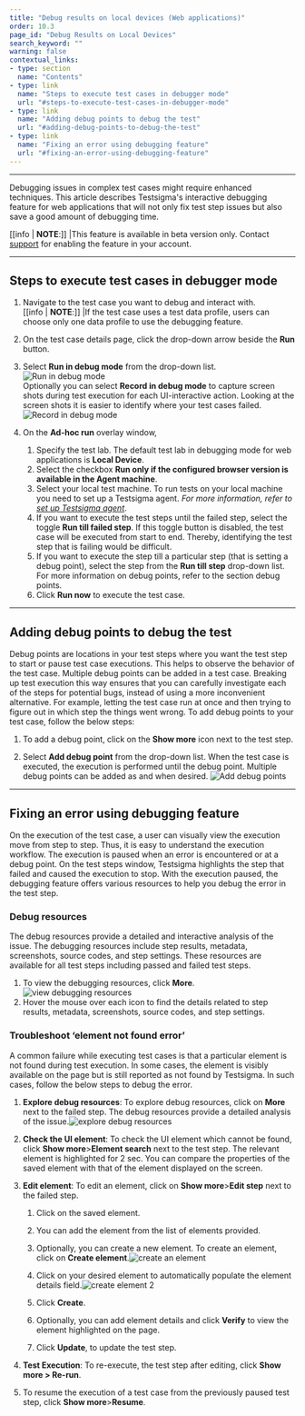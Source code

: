 ```yaml
---
title: "Debug results on local devices (Web applications)"
order: 10.3
page_id: "Debug Results on Local Devices"
search_keyword: ""
warning: false
contextual_links:
- type: section
  name: "Contents"
- type: link
  name: "Steps to execute test cases in debugger mode"
  url: "#steps-to-execute-test-cases-in-debugger-mode"
- type: link
  name: "Adding debug points to debug the test"
  url: "#adding-debug-points-to-debug-the-test"
- type: link
  name: "Fixing an error using debugging feature"
  url: "#fixing-an-error-using-debugging-feature"
---
```

---
Debugging issues in complex test cases might require enhanced techniques. This article describes Testsigma's interactive debugging feature for web applications that will not only fix test step issues but also save a good amount of debugging time.

[[info | **NOTE**:]]
|This feature is available in beta version only. Contact [support](mailto:support@testsigma.com) for enabling the feature in your account.

---

## **Steps to execute test cases in debugger mode**

1. Navigate to the test case you want to debug and interact with.<br>
[[info | **NOTE**:]]
|If the test case uses a test data profile, users can choose only one data profile to use the debugging feature.
2. On the test case details page, click the drop-down arrow beside the **Run** button.

3. Select **Run in debug mode** from the drop-down list. ![Run in debug mode](https://s3.amazonaws.com/static-docs.testsigma.com/new_images/debugging/debugging-localdevices-web/run_in_debug_mode.png)<br>Optionally you can select **Record in debug mode** to capture screen shots during test execution for each UI-interactive action. Looking at the screen shots it is easier to identify where your test cases failed.
![Record in debug mode](https://s3.amazonaws.com/static-docs.testsigma.com/new_images/debugging/debugging-localdevices-web/record_in_debug_mode.png)
4. On the **Ad-hoc run** overlay window,
    1. Specify the test lab. The default test lab in debugging mode for web applications is **Local Device**.
    2. Select the checkbox **Run only if the configured browser version is available in the Agent machine**.
    3. Select your local test machine. To run tests on your local machine you need to set up a Testsigma agent. *For more information, refer to [set up Testsigma agent](https://testsigma.com/docs/agent/setup-on-windows-mac-linux/)*.
    4. If you want to execute the test steps until the failed step, select the toggle **Run till failed step**. If this toggle button is disabled, the test case will be executed from start to end. Thereby, identifying the test step that is failing would be difficult.
    5. If you want to execute the step till a particular step (that is setting a debug point), select the step from the **Run till step** drop-down list. For more information on debug points, refer to the section debug points.
    6. Click **Run now** to execute the test case.

---

## **Adding debug points to debug the test**

Debug points are locations in your test steps where you want the test step to start or pause test case executions. This helps to observe the behavior of the test case. Multiple debug points can be added in a test case. Breaking up test execution this way ensures that you can carefully investigate each of the steps for potential bugs, instead of using a more inconvenient alternative. For example, letting the test case run at once and then trying to figure out in which step the things went wrong.
To add debug points to your test case, follow the below steps:

1. To add a debug point, click on the **Show more** icon next to the test step.

2. Select **Add debug point** from the drop-down list. When the test case is executed, the execution is performed until the debug point. Multiple debug points can be added as and when desired.
![Add debug points](https://s3.amazonaws.com/static-docs.testsigma.com/new_images/debugging/debugging-localdevices-web/add_debug_point.png)

---

## **Fixing an error using debugging feature**

On the execution of the test case, a user can visually view the execution move from step to step. Thus, it is easy to understand the execution workflow.
The execution is paused when an error is encountered or at a debug point. On the test steps window, Testsigma highlights the step that failed and caused the execution to stop.
With the execution paused, the debugging feature offers various resources to help you debug the error in the test step.

### **Debug resources**

The debug resources provide a detailed and interactive analysis of the issue. The debugging resources include step results, metadata, screenshots, source codes, and step settings. These resources are available for all test steps including passed and failed test steps.

1. To view the debugging resources, click **More**.
![view debugging resources](https://s3.amazonaws.com/static-docs.testsigma.com/new_images/debugging/debugging-localdevices-web/debugging_resources_more.png)
2. Hover the mouse over each icon to find the details related to step results, metadata, screenshots, source codes, and step settings.

### **Troubleshoot ‘element not found error’**

A common failure while executing test cases is that a particular element is not found during test execution. In some cases, the element is visibly available on the page but is still reported as not found by Testsigma. In such cases, follow the below steps to debug the error.

1. **Explore debug resources**: To explore debug resources, click on **More** next to the failed step. The debug resources provide a detailed analysis of the issue.![explore debug resources](https://s3.amazonaws.com/static-docs.testsigma.com/new_images/debugging/debugging-localdevices-web/element_not_found_error_2.png)

2. **Check the UI element**: To check the UI element which cannot be found, click **Show more**>**Element search** next to the test step. The relevant element is highlighted for 2 sec. You can compare the properties of the saved element with that of the element displayed on the screen.

3. **Edit element**: To edit an element, click on **Show more**>**Edit step** next to the failed step.
     1. Click on the saved element.

     2. You can add the element from the list of elements provided.

     3. Optionally, you can create a new element. To create an element, click on **Create element**.![create an element](https://s3.amazonaws.com/static-docs.testsigma.com/new_images/debugging/debugging-localdevices-web/create_elements_debugger.png)

     4. Click on your desired element to automatically populate the element details field.![create element 2](https://s3.amazonaws.com/static-docs.testsigma.com/new_images/debugging/debugging-localdevices-web/capture_element_webdebugger.png) 
     
     5. Click **Create**. 

     6. Optionally, you can add element details and click **Verify** to view the element highlighted on the page.

     7. Click **Update**, to update the test step.

4. **Test Execution**: To re-execute, the test step after editing, click **Show more > Re-run**.
5. To resume the execution of a test case from the previously paused test step, click **Show more**>**Resume**.

  

 



